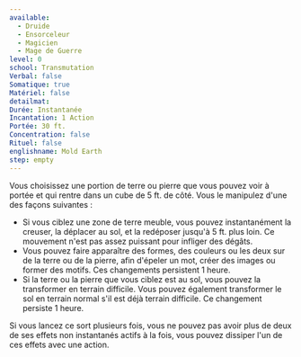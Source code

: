 ```yaml
---
available:
  - Druide
  - Ensorceleur
  - Magicien
  - Mage de Guerre
level: 0
school: Transmutation
Verbal: false
Somatique: true
Matériel: false
detailmat:
Durée: Instantanée
Incantation: 1 Action
Portée: 30 ft.
Concentration: false
Rituel: false
englishname: Mold Earth
step: empty
---
```

Vous choisissez une portion de terre ou pierre que vous pouvez voir à portée et qui rentre dans un cube de 5 ft. de côté. Vous le manipulez d'une des façons suivantes : 

 - Si vous ciblez une zone de terre meuble, vous pouvez instantanément la creuser, la déplacer au sol, et la redéposer jusqu'à 5 ft. plus loin. Ce mouvement n'est pas assez puissant pour infliger des dégâts.
 - Vous pouvez faire apparaître des formes, des couleurs ou les deux sur de la terre ou de la pierre, afin d'épeler un mot, créer des images ou former des motifs. Ces changements persistent 1 heure.
 - Si la terre ou la pierre que vous ciblez est au sol, vous pouvez la transformer en terrain difficile. Vous pouvez également transformer le sol en terrain normal s'il est déjà terrain difficile. Ce changement persiste 1 heure.

Si vous lancez ce sort plusieurs fois, vous ne pouvez pas avoir plus de deux de ses effets non instantanés actifs à la fois, vous pouvez dissiper l'un de ces effets avec une action.
